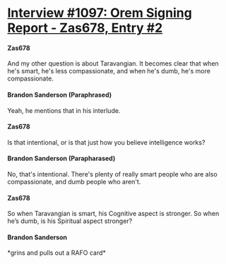 # [Interview #1097: Orem Signing Report - Zas678, Entry #2](https://www.theoryland.com/intvmain.php?i=1097#2)

#### Zas678

And my other question is about Taravangian. It becomes clear that when he's smart, he's less compassionate, and when he's dumb, he's more compassionate.

#### Brandon Sanderson (Paraphrased)

Yeah, he mentions that in his interlude.

#### Zas678

Is that intentional, or is that just how you believe intelligence works?

#### Brandon Sanderson (Parapharased)

No, that's intentional. There's plenty of really smart people who are also compassionate, and dumb people who aren't.

#### Zas678

So when Taravangian is smart, his Cognitive aspect is stronger. So when he’s dumb, is his Spiritual aspect stronger?

#### Brandon Sanderson

\*grins and pulls out a RAFO card\*

